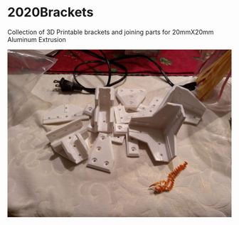 # 2020Brackets
Collection of 3D Printable brackets and joining parts for 20mmX20mm Aluminum Extrusion

![alt text](img/IMG_20200122_171230593.jpg "Logo Title Text 1")
